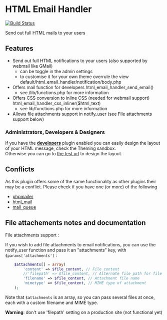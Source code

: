 HTML Email Handler
==================

[![Build Status](https://scrutinizer-ci.com/g/ColdTrick/html_email_handler/badges/build.png?b=master)](https://scrutinizer-ci.com/g/ColdTrick/html_email_handler/build-status/master)

Send out full HTML mails to your users

Features
--------

- Send out full HTML notifications to your users (also supported by webmail like GMail)
	- can be toggle in the admin settings
	- to customise it for your own theme overrule the view default/html_email_handler/notification/body.php
- Offers mail function for developers html_email_handler_send_email()
	- see /lib/functions.php for more information
- Offers CSS conversion to inline CSS (needed for webmail support) html_email_handler_css_inliner($html_text)
	- see lib/functions.php for more information
- Allows file attachments support in notify_user (see File attachments support below)

### Administrators, Developers & Designers
If you have the **[developers][developers_url]** plugin enabled you can easily design the layout of your HTML message, check the Theming sandbox. <br />
Otherwise you can go to [the test url][test_url] to design the layout.

Conflicts
---------

As this plugin offers some of the same functionality as other plugins their may be a conflict.
Please check if you have one (or more) of the following

- [phpmailer][phpmailer_url]
- [html_mail][html_mail_url]
- [mail_queue][mail_queue_url]

[developers_url]: /admin/plugins#developers
[test_url]: /html_email_handler/test
[phpmailer_url]: http://community.elgg.org/plugins/384769/1.0/phpmailer
[html_mail_url]: http://community.elgg.org/plugins/566028/v1.0/html-mails
[mail_queue_url]: http://community.elgg.org/plugins/616834/1.1/mail-queue


File attachements notes and documentation
-----------------------------------------

File attachments support : 

If you wish to add file attachments to email notifications, you can use the notify_user function and pass it an "attachments" key, with ```$params['attachments']``` :
```php
	$attachments[] = array(
		'content' => $file_content, // File content
		//'filepath' => $file_content, // Alternate file path for file content retrieval
		'filename' => $file_content, // Attachment file name
		'mimetype' => $file_content, // MIME type of attachment
	);
```
Note that ```$attachments``` is an array, so you can pass several files at once, each with a custom filename and MIME type.

**Warning**: don't use 'filepath' setting on a production site (not functional yet)
